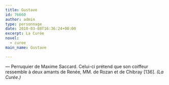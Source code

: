 ```yaml
---
title: Gustave
id: 76660
author: admin
type: personnage
date: 2010-03-08T16:36:24+00:00
excerpt: La Curée
novel:
  - curee
main_name: Gustave

---
```

— Perruquier de Maxime Saccard. Celui-ci prétend que son coiffeur ressemble à deux amants de Renée, MM. de Rozan et de Chibray [136]. _(La Curée.)_